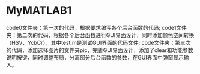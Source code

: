 # MyMATLAB1
code0文件夹：第一次的代码，根据要求编写各个后台函数的代码;
code1文件夹：第二次的代码，根据各个后台函数进行GUI界面设计，同时添加颜色空间转换（HSV、YcbCr），其中test.m是测试GUI界面的代码文件;
code文件夹：第三次的代码，添加选择图片的文件夹pic，完善GUI界面设计，添加了clear和功能参数说明按键，同时调整布局，分离部分后台函数的参数，在GUI界面中弹窗显示输入。
